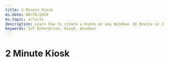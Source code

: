 ```yaml
---
title: 2 Minute Kiosk
ms.date: 08/28/2020
ms.topic: article
description: Learn how to create a Kiosk on any Windows 10 Device in 2 minutes.
keywords: IoT Enterprise, Kiosk, Windows
---
```


# 2 Minute Kiosk
